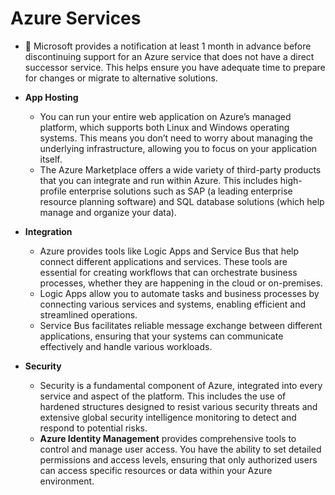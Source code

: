 # Azure Services

- 📝 Microsoft provides a notification at least 1 month in advance before discontinuing support for an Azure service that does not have a direct successor service. This helps ensure you have adequate time to prepare for changes or migrate to alternative solutions.

- **App Hosting**
  - You can run your entire web application on Azure’s managed platform, which supports both Linux and Windows operating systems. This means you don’t need to worry about managing the underlying infrastructure, allowing you to focus on your application itself.
  - The Azure Marketplace offers a wide variety of third-party products that you can integrate and run within Azure. This includes high-profile enterprise solutions such as SAP (a leading enterprise resource planning software) and SQL database solutions (which help manage and organize your data).

- **Integration**
  - Azure provides tools like Logic Apps and Service Bus that help connect different applications and services. These tools are essential for creating workflows that can orchestrate business processes, whether they are happening in the cloud or on-premises.
  - Logic Apps allow you to automate tasks and business processes by connecting various services and systems, enabling efficient and streamlined operations.
  - Service Bus facilitates reliable message exchange between different applications, ensuring that your systems can communicate effectively and handle various workloads.

- **Security**
  - Security is a fundamental component of Azure, integrated into every service and aspect of the platform. This includes the use of hardened structures designed to resist various security threats and extensive global security intelligence monitoring to detect and respond to potential risks.
  - **Azure Identity Management** provides comprehensive tools to control and manage user access. You have the ability to set detailed permissions and access levels, ensuring that only authorized users can access specific resources or data within your Azure environment.
